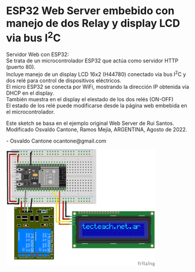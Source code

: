 # ESP32 Web Server embebido con manejo de dos Relay y display LCD via bus I<sup>2</sup>C
<p>
  Servidor Web con ESP32:<br/>
  Se trata de un microcontrolador ESP32 que act&uacute;a como servidor HTTP (puerto 80).<br/>
  Incluye manejo de un display LCD 16x2 (H44780) conectado v&iacute;a bus I<sup>2</sup>C y dos rel&eacute; para control de dispositivos el&eacute;ctricos.<br/>
  El micro ESP32 se conecta por WiFi, mostrando la dirección IP obtenida v&iacute;a DHCP en el display.<br/>
  Tambi&eacute;n muestra en el display el elestado de los dos rel&eacute;s (ON-OFF)<br/>
  El estado de los rel&eacute; puede modificarse desde la p&aacute;gina web embebida en el microcontrolador.
  <p>
  Este sketch se basa en el ejemplo original Web Server de Rui Santos. Modificado Osvaldo Cantone, Ramos Mej&iacute;a, ARGENTINA, Agosto de 2022.
  <p>
  - Osvaldo Cantone  ocantone@gmail.com
    <p alingn=center>
    <img src=images/ESP32WebServer.png width="80%">
